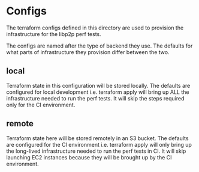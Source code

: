 # Configs

The terraform configs defined in this directory are used to provision the infrastructure for the libp2p perf tests.

The configs are named after the type of backend they use. The defaults for what parts of infrastructure they provision differ between the two.

## local

Terraform state in this configuration will be stored locally. The defaults are configured for local development i.e. terraform apply will bring up ALL the infrastructure needed to run the perf tests. It will skip the steps required only for the CI environment.

## remote

Terraform state here will be stored remotely in an S3 bucket. The defaults are configured for the CI environment i.e. terraform apply will only bring up the long-lived infrastructure needed to run the perf tests in CI. It will skip launching EC2 instances because they will be brought up by the CI environment.
